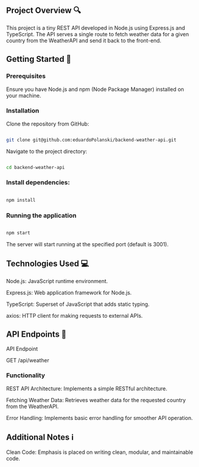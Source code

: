 ## Project Overview 🔍

This project is a tiny REST API developed in Node.js using Express.js and TypeScript. The API serves a single route to fetch weather data for a given country from the WeatherAPI and send it back to the front-end.

## Getting Started 🚀

### Prerequisites

Ensure you have Node.js and npm (Node Package Manager) installed on your machine.

### Installation

Clone the repository from GitHub:

```bash

git clone git@github.com:eduardoPolanski/backend-weather-api.git
```
Navigate  to  the  project  directory:

```bash

cd backend-weather-api

```

### Install dependencies:

```bash

npm install

```

### Running the application 

```bash

npm start

```

The server will start running at the specified port (default is 3001).

  
##  Technologies Used 💻

Node.js: JavaScript runtime environment.

Express.js: Web application framework for Node.js.

TypeScript: Superset of JavaScript that adds static typing.

axios: HTTP client for making requests to external APIs.

## API Endpoints 📡

API Endpoint

GET /api/weather

### Functionality 

REST API Architecture: Implements a simple RESTful architecture.

Fetching Weather Data: Retrieves weather data for the requested country from the WeatherAPI.

Error Handling: Implements basic error handling for smoother API operation.

##  Additional Notes ℹ️

Clean Code: Emphasis is placed on writing clean, modular, and maintainable code.